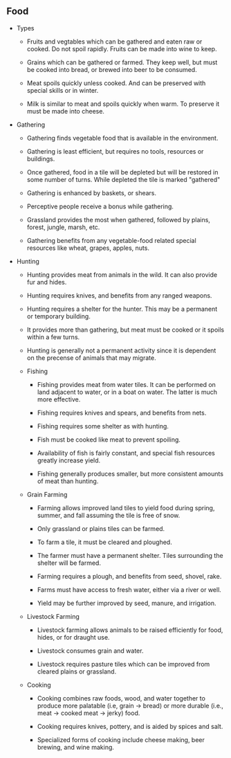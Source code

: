## Food
 
  - Types

      - Fruits and vegtables which can be gathered and eaten raw or cooked.
        Do not spoil rapidly. Fruits can be made into wine to keep.

      - Grains which can be gathered or farmed. They keep well, but must be
        cooked into bread, or brewed into beer to be consumed.

      - Meat spoils quickly unless cooked. And can be preserved with special 
        skills or in winter.

      - Milk is similar to meat and spoils quickly when warm. To preserve it
        must be made into cheese.

  - Gathering

      - Gathering finds vegetable food that is available in the environment.

      - Gathering is least efficient, but requires no tools, resources or
        buildings.

      - Once gathered, food in a tile will be depleted but will be restored
        in some number of turns. While depleted the tile is marked "gathered"

      - Gathering is enhanced by baskets, or shears.

      - Perceptive people receive a bonus while gathering.

      - Grassland provides the most when gathered, followed by plains,
        forest, jungle, marsh, etc.

      - Gathering benefits from any vegetable-food related special 
        resources like wheat, grapes, apples, nuts.

  - Hunting

      - Hunting provides meat from animals in the wild. It can also
        provide fur and hides.

      - Hunting requires knives, and benefits from any ranged weapons.

      - Hunting requires a shelter for the hunter. This may be a
        permanent or temporary building.

      - It provides more than gathering, but meat must be cooked or
        it spoils within a few turns.

      - Hunting is generally not a permanent activity since it is
        dependent on the precense of animals that may migrate.

    - Fishing

      - Fishing provides meat from water tiles. It can be performed on
        land adjacent to water, or in a boat on water. The latter is
        much more effective.

      - Fishing requires knives and spears, and benefits from nets.

      - Fishing requires some shelter as with hunting.

      - Fish must be cooked like meat to prevent spoiling.

      - Availability of fish is fairly constant, and special fish
        resources greatly increase yield.

      - Fishing generally produces smaller, but more consistent amounts of
        meat than hunting.

    - Grain Farming
      
      - Farming allows improved land tiles to yield food during 
        spring, summer, and fall assuming the tile is free of snow.

      - Only grassland or plains tiles can be farmed.
     
      - To farm a tile, it must be cleared and ploughed.

      - The farmer must have a permanent shelter. Tiles surrounding
        the shelter will be farmed.

      - Farming requires a plough, and benefits from seed, shovel,
        rake.

      - Farms must have access to fresh water, either via a river or
        well.

      - Yield may be further improved by seed, manure, and irrigation.

    - Livestock Farming

      - Livestock farming allows animals to be raised efficiently for
        food, hides, or for draught use.
      
      - Livestock consumes grain and water.

      - Livestock requires pasture tiles which can be improved from cleared
        plains or grassland.

    - Cooking

      - Cooking combines raw foods, wood, and water together to produce
        more palatable (i.e, grain -> bread) or more durable (i.e., meat ->
        cooked meat -> jerky) food.
      
      - Cooking requires knives, pottery, and is aided by spices and salt.

      - Specialized forms of cooking include cheese making, beer brewing,
        and wine making.



